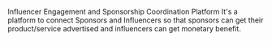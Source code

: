Influencer Engagement and Sponsorship Coordination Platform
It's a platform to connect Sponsors and Influencers so that sponsors can get their product/service advertised and influencers can get monetary benefit.
